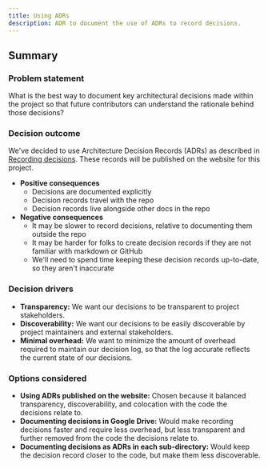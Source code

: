 ```yaml
---
title: Using ADRs
description: ADR to document the use of ADRs to record decisions.
---
```


## Summary

### Problem statement

What is the best way to document key architectural decisions made within the project so that future contributors can understand the rationale behind those decisions?

### Decision outcome

We've decided to use Architecture Decision Records (ADRs) as described in [Recording decisions](../../overview). These records will be published on the website for this project.

- **Positive consequences**
  - Decisions are documented explicitly
  - Decision records travel with the repo
  - Decision records live alongside other docs in the repo
- **Negative consequences**
  - It may be slower to record decisions, relative to documenting them outside the repo
  - It may be harder for folks to create decision records if they are not familiar with markdown or GitHub
  - We'll need to spend time keeping these decision records up-to-date, so they aren't inaccurate

### Decision drivers

- **Transparency:** We want our decisions to be transparent to project stakeholders.
- **Discoverability:** We want our decisions to be easily discoverable by project maintainers and external stakeholders.
- **Minimal overhead:** We want to minimize the amount of overhead required to maintain our decision log, so that the log accurate reflects the current state of our decisions.

### Options considered

- **Using ADRs published on the website:** Chosen because it balanced transparency, discoverability, and colocation with the code the decisions relate to.
- **Documenting decisions in Google Drive:** Would make recording decisions faster and require less overhead, but less transparent and further removed from the code the decisions relate to.
- **Documenting decisions as ADRs in each sub-directory:** Would keep the decision record closer to the code, but make them less discoverable.
